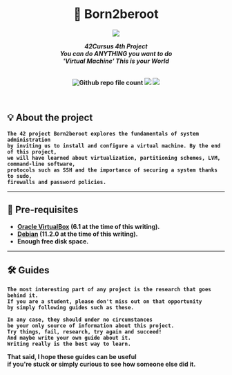 <div align=center >
<h1>📖 Born2beroot</h1>
<a href="https://github.com/h-beeen/42cursus/tree/master/born2beroot"><img src="https://user-images.githubusercontent.com/112257466/213655986-3d4c668b-c3f2-4191-b8dd-4b20794a1e69.png"></a>
</div>

<p align="center">
	<b><i>42Cursus 4th Project<br/>
  	You can do ANYTHING you want to do</br>
	'Virtual Machine' This is your World</i></br></br>
</p>
	<p align="center">
	<img alt="Github repo file count" src="https://img.shields.io/github/directory-file-count/h-beeen/42Cursus/Born2beroot/Born2beroot?logo=Powershell&style=for-the-badge" /> <img src="https://img.shields.io/badge/100/100-007396?style=for-the-badge&logo=Starship&label=Score&logoColor=white&color=darkgreen"> <img src="https://img.shields.io/badge/2023&brvbar;02&brvbar;05-007396?style=for-the-badge&logo=42&label=completed&logoColor=white&color=black">
	</p>


<br/>

## 💡 About the project

	The 42 project Born2beroot explores the fundamentals of system administration
	by inviting us to install and configure a virtual machine. By the end of this project,
	we will have learned about virtualization, partitioning schemes, LVM, command-line software, 
	protocols such as SSH and the importance of securing a system thanks to sudo, 
	firewalls and password policies.


---

## 📖 Pre-requisites


* [Oracle VirtualBox](https://www.virtualbox.org/) (6.1 at the time of this writing).
* [Debian](https://cdimage.debian.org/debian-cd/current/amd64/iso-cd/) (11.2.0 at the time of this writing).
* Enough free disk space.

---

## 🛠️ Guides

	The most interesting part of any project is the research that goes behind it. 
	If you are a student, please don't miss out on that opportunity 
	by simply following guides such as these. 

	In any case, they should under no circumstances 
	be your only source of information about this project. 
	Try things, fail, research, try again and succeed! 
	And maybe write your own guide about it. 
	Writing really is the best way to learn.

That said, I hope these guides can be useful<br/>
if you're stuck or simply curious to see how someone else did it.
